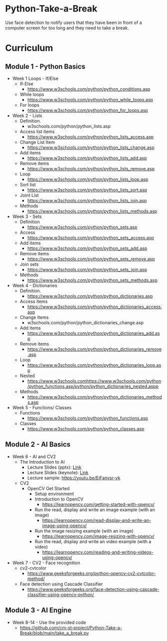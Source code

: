# Python-Take-a-Break
Use face detection to notify users that they have been in front of a computer screen for too long and they need to take  a break.

# Curriculum
## Module 1 - Python Basics
- Week 1 Loops - If/Else
  - If-Else
    - https://www.w3schools.com/python/python_conditions.asp  
  - While loops
    - https://www.w3schools.com/python/python_while_loops.asp
  - For loops   
    - https://www.w3schools.com/python/python_for_loops.asp 
- Week 2 - Lists 
  - Definition.
    - w3schools.com/python/python_lists.asp
  - Access list items
    - https://www.w3schools.com/python/python_lists_access.asp
  - Change List Item
    - https://www.w3schools.com/python/python_lists_change.asp
  - Add items 
    - https://www.w3schools.com/python/python_lists_add.asp
  - Remove items
    - https://www.w3schools.com/python/python_lists_remove.asp
  - Loop 
    - https://www.w3schools.com/python/python_lists_loop.asp  
  - Sort list
    - https://www.w3schools.com/python/python_lists_sort.asp
  - Joint List
    - https://www.w3schools.com/python/python_lists_join.asp  
  - Methods
    - https://www.w3schools.com/python/python_lists_methods.asp  
- Week 3 - Sets
  - Definition 
    - https://www.w3schools.com/python/python_sets.asp      
  - Access
    - https://www.w3schools.com/python/python_sets_access.asp
  - Add items
    - https://www.w3schools.com/python/python_sets_add.asp
  - Remove items
    - https://www.w3schools.com/python/python_sets_remove.asp
  - Join sets
    - https://www.w3schools.com/python/python_sets_join.asp
  - Methods
    - https://www.w3schools.com/python/python_sets_methods.asp     
- Week 4 - Dictionaries 
  - Definition.
    - https://www.w3schools.com/python/python_dictionaries.asp
  - Access items
    - https://www.w3schools.com/python/python_dictionaries_access.asp
  - Change Items
    - w3schools.com/python/python_dictionaries_change.asp
  - Add items 
    - https://www.w3schools.com/python/python_dictionaries_add.asp
  - Remove items
    - https://www.w3schools.com/python/python_dictionaries_remove.asp
  - Loop 
    - https://www.w3schools.com/python/python_dictionaries_loop.asp  
  - Nested
    - https://www.w3schools.comhttps://www.w3schools.com/python/python_functions.asp/python/python_dictionaries_nested.aspp
  - Methods
    - https://www.w3schools.com/python/python_dictionaries_methods.asp    
- Week 5 - Functions/ Classes
  - Functions
    - https://www.w3schools.com/python/python_functions.asp 
  - Classes
    - https://www.w3schools.com/python/python_classes.asp  
## Module 2 - AI Basics
- Week 6 - AI and CV2
   - The Introduction to AI 
     - Lecture Slides (pptx): [Link](https://drive.google.com/file/d/1QaDNCroT7mR968lUs_43RR8QSu08eNkE/view?usp=sharing)
     - Lecture Slides (keynote): [Link](https://docs.google.com/presentation/d/1QfNrK_L4GrO6FQyZTCdpSGkWpw2EHN3M/edit?usp=sharing&ouid=104361959057037146246&rtpof=true&sd=true)
     - Lecture sample: https://youtu.be/EjFanvsr-vk
   - CV2
      - OpenCV Get Started
        - Setup environment
        - Introduction to OpenCV
          - https://learnopencv.com/getting-started-with-opencv/
        - Run the read, display and write an image example (with an image)
          - https://learnopencv.com/read-display-and-write-an-image-using-opencv/
        - Run the image resizing example (with an image)
          - https://learnopencv.com/image-resizing-with-opencv/
        - Run the read, display and write an video example (with a video)
          - https://learnopencv.com/reading-and-writing-videos-using-opencv/  
- Week 7 - CV2 - Face recognition
  - cv2-cvtcolor
    - https://www.geeksforgeeks.org/python-opencv-cv2-cvtcolor-method/ 
  - Face detection using Cascade Classifier
    - https://www.geeksforgeeks.org/face-detection-using-cascade-classifier-using-opencv-python/       
## Module 3 - AI Engine
- Week 8-14 - Use the provided code
  - https://github.com/cm-st-project/Python-Take-a-Break/blob/main/take_a_break.py 
